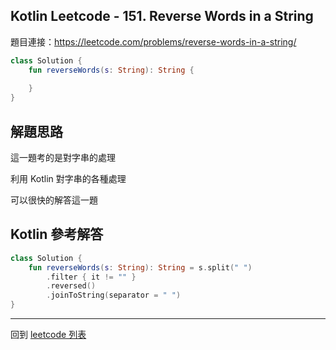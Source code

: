 ## Kotlin Leetcode - 151. Reverse Words in a String

題目連接：<https://leetcode.com/problems/reverse-words-in-a-string/>

```kotlin
class Solution {
    fun reverseWords(s: String): String {
        
    }
}
```

## 解題思路

這一題考的是對字串的處理

利用 Kotlin 對字串的各種處理

可以很快的解答這一題

## Kotlin 參考解答

```kotlin
class Solution {
    fun reverseWords(s: String): String = s.split(" ")
        .filter { it != "" }
        .reversed()
        .joinToString(separator = " ")
}
```

------

回到 [leetcode 列表](index.md)
